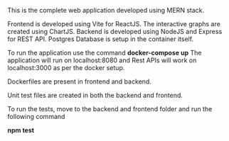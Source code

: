 This is the complete web application developed using MERN stack.

Frontend is developed using Vite for ReactJS. The interactive graphs are created using ChartJS.
Backend is developed using NodeJS and Express for REST API.
Postgres Database is setup in the container itself.

To run the application use the command 
  **docker-compose up**
The application will run on localhost:8080 and Rest APIs will work on localhost:3000 as per the docker setup.

Dockerfiles are present in frontend and backend.

Unit test files are created in both the backend and frontend.

To run the tests, move to the backend and frontend folder and run the following command

**npm test**



